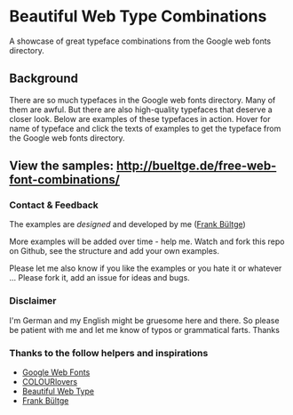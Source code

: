 # Beautiful Web Type Combinations

A showcase of great typeface combinations from the Google web fonts directory.

## Background
There are so much typefaces in the Google web fonts directory. Many of them are awful. But there are also high-quality typefaces that deserve a closer look. Below are examples of these typefaces in action. Hover for name of typeface and click the texts of examples to get the typeface from the Google web fonts directory.

## View the samples: http://bueltge.de/free-web-font-combinations/

### Contact & Feedback
The examples are *designed* and developed by me ([Frank Bültge](http://bueltge.de))

More examples will be added over time - help me. Watch and fork this repo on Github, see the structure and add your own examples.

Please let me also know if you like the examples or you hate it or whatever ... Please fork it, add an issue for ideas and bugs.

### Disclaimer
I'm German and my English might be gruesome here and there. So please be patient with me and let me know of typos or grammatical farts. Thanks

### Thanks to the follow helpers and inspirations
 * [Google Web Fonts](http://www.google.com/webfonts)
 * [COLOURlovers](http://www.colourlovers.com/palette/53698/Its_a_Virtue)
 * [Beautiful Web Type](http://hellohappy.org/beautiful-web-type/)
 * [Frank Bültge](http://about.me/frankbueltge)